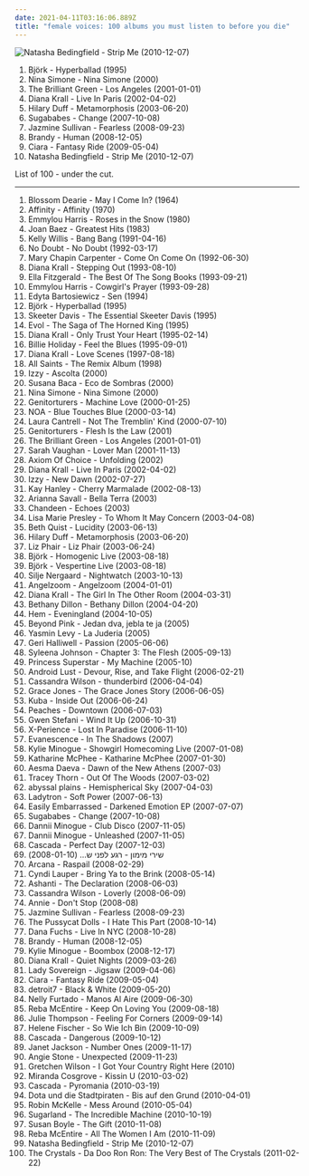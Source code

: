 ```yaml
---
date: 2021-04-11T03:16:06.889Z
title: "female voices: 100 albums you must listen to before you die"
---
```

![Natasha Bedingfield - Strip Me (2010-12-07)](https://img.discogs.com/vcMTA-tZUSQQWzVbAY4djKbccmM=/fit-in/600x599/filters:strip_icc():format(jpeg):mode_rgb():quality(90)/discogs-images/R-4955170-1380575388-8092.jpeg.jpg "Natasha Bedingfield - Strip Me (2010-12-07)")
<ol class="albums">
<li data-cover="https://via.placeholder.com/450" data-tags="female voices, singles i own, flap" role="button">Björk - Hyperballad (1995)</li>
<li data-cover="https://via.placeholder.com/450" data-tags="jazz" role="button">Nina Simone - Nina Simone (2000)</li>
<li data-cover="https://img.discogs.com/IABi9vpnFSXyzPTfvnE-rDYVdxA=/fit-in/500x496/filters:strip_icc():format(jpeg):mode_rgb():quality(90)/discogs-images/R-3067838-1314197681.jpeg.jpg" data-tags="japanese, female vocalists, female voices, the brilliant green" role="button">The Brilliant Green - Los Angeles (2001-01-01)</li>
<li data-cover="http://coverartarchive.org/release/863d6f97-4c29-46ad-ac35-03c6aaf8a6cd/17753189978-500.jpg" data-tags="jazz, female vocalists" role="button">Diana Krall - Live In Paris (2002-04-02)</li>
<li data-cover="http://coverartarchive.org/release/70871304-126b-4d9f-bca9-b53df88cddd0/17192534136-500.jpg" data-tags="pop, pop rock, hilary duff" role="button">Hilary Duff - Metamorphosis (2003-06-20)</li>
<li data-cover="http://coverartarchive.org/release/3bc43105-9f72-4fe8-8eb8-ff089c0fc8af/21663830337-500.jpg" data-tags="pop" role="button">Sugababes - Change (2007-10-08)</li>
<li data-cover="http://coverartarchive.org/release/3192c4f0-6099-4aa2-8008-09da81da0467/22600473176-500.jpg" data-tags="rnb, soul, female vocalists" role="button">Jazmine Sullivan - Fearless (2008-09-23)</li>
<li data-cover="http://coverartarchive.org/release/7aaca13f-8efc-4f76-955e-00fd84682e55/27713723385-500.jpg" data-tags="brandy, human" role="button">Brandy - Human (2008-12-05)</li>
<li data-cover="https://img.discogs.com/xpsV-FJiu1Xfi4u7UaoH71Dyo48=/fit-in/500x500/filters:strip_icc():format(jpeg):mode_rgb():quality(90)/discogs-images/R-1991918-1257232013.jpeg.jpg" data-tags="female vocalists, pop, ciara" role="button">Ciara - Fantasy Ride (2009-05-04)</li>
<li data-cover="https://img.discogs.com/vcMTA-tZUSQQWzVbAY4djKbccmM=/fit-in/600x599/filters:strip_icc():format(jpeg):mode_rgb():quality(90)/discogs-images/R-4955170-1380575388-8092.jpeg.jpg" data-tags="pop, female vocalists" role="button">Natasha Bedingfield - Strip Me (2010-12-07)</li>
</ol>
List of 100 - under the cut.
<!-- more -->

_________________

<ol class="albums">
<li data-cover="http://coverartarchive.org/release/5856913b-e099-46a0-9631-8bb521eeb0ac/4600120465-500.jpg" data-tags="jazz vocal, jazz female vocalists" role="button">
Blossom Dearie - May I Come In? (1964)
</li>
<li data-cover="https://img.discogs.com/3VToYXeNDH79WPSd2kxk02PjsV4=/fit-in/600x603/filters:strip_icc():format(jpeg):mode_rgb():quality(90)/discogs-images/R-646534-1584302534-9254.jpeg.jpg" data-tags="rock, 70s" role="button">
Affinity - Affinity (1970)
</li>
<li data-cover="http://coverartarchive.org/release/88004f16-f3dc-4b1c-8743-f3e333dfa64e/4398575297-500.jpg" data-tags="country" role="button">
Emmylou Harris - Roses in the Snow (1980)
</li>
<li data-cover="http://coverartarchive.org/release/7abbca6d-7817-484d-b332-a604961982da/7369829701-500.jpg" data-tags="folk" role="button">
Joan Baez - Greatest Hits (1983)
</li>
<li data-cover="http://coverartarchive.org/release/5c3bc9b6-d0b1-4772-bbff-59bb67177a8d/16618220950-500.jpg" data-tags="country and western" role="button">
Kelly Willis - Bang Bang (1991-04-16)
</li>
<li data-cover="http://coverartarchive.org/release/25eb2735-82dc-4503-bd33-82fbe8c4722f/3167361145-500.jpg" data-tags="ska, ska punk" role="button">
No Doubt - No Doubt (1992-03-17)
</li>
<li data-cover="http://coverartarchive.org/release/bc3092e3-d095-4fcb-85a9-89cbef7c3c74/15352415252-500.jpg" data-tags="country" role="button">
Mary Chapin Carpenter - Come On Come On (1992-06-30)
</li>
<li data-cover="https://img.discogs.com/W8gfxY0HPaZF8Jap_pYyVwLxCHY=/fit-in/600x600/filters:strip_icc():format(jpeg):mode_rgb():quality(90)/discogs-images/R-4539769-1367785350-1871.jpeg.jpg" data-tags="jazz" role="button">
Diana Krall - Stepping Out (1993-08-10)
</li>
<li data-cover="http://coverartarchive.org/release/e45add67-2c0a-4e93-b729-8a3bfc8cfd8b/24475200257-500.jpg" data-tags="jazz, female vocalists" role="button">
Ella Fitzgerald - The Best Of The Song Books (1993-09-21)
</li>
<li data-cover="https://img.discogs.com/fyoDS43t0DpEHgGYOWdvXjj5NTU=/fit-in/551x551/filters:strip_icc():format(jpeg):mode_rgb():quality(90)/discogs-images/R-3781371-1344171603-5524.jpeg.jpg" data-tags="folk" role="button">
Emmylou Harris - Cowgirl's Prayer (1993-09-28)
</li>
<li data-cover="https://img.discogs.com/WlmK366nWzaikCSrtbbNmYzpHBw=/fit-in/600x600/filters:strip_icc():format(jpeg):mode_rgb():quality(90)/discogs-images/R-989220-1509823212-1559.jpeg.jpg" data-tags="rock, pop" role="button">
Edyta Bartosiewicz - Sen (1994)
</li>
<li data-cover="https://via.placeholder.com/450" data-tags="female voices, singles i own, flap" role="button">
Björk - Hyperballad (1995)
</li>
<li data-cover="http://coverartarchive.org/release/052f365f-beb2-4794-90e0-f272c266e973/18446288488-500.jpg" data-tags="country, skeeter davis" role="button">
Skeeter Davis - The Essential Skeeter Davis (1995)
</li>
<li data-cover="https://img.discogs.com/kH3Pt046FQchxbF99t6LfhsyCAg=/fit-in/366x549/filters:strip_icc():format(jpeg):mode_rgb():quality(90)/discogs-images/R-3435704-1330331355.jpeg.jpg" data-tags="black metal, atmospheric black metal, medieval black metal" role="button">
Evol - The Saga of The Horned King (1995)
</li>
<li data-cover="https://via.placeholder.com/450" data-tags="jazz" role="button">
Diana Krall - Only Trust Your Heart (1995-02-14)
</li>
<li data-cover="http://coverartarchive.org/release/aa138869-bab2-4370-adff-225e36877fb0/1014799472-500.jpg" data-tags="jazz, blues" role="button">
Billie Holiday - Feel the Blues (1995-09-01)
</li>
<li data-cover="http://coverartarchive.org/release/5aa60649-aa8a-4246-8952-b20fec5b64e2/4640182783-500.jpg" data-tags="jazz" role="button">
Diana Krall - Love Scenes (1997-08-18)
</li>
<li data-cover="http://coverartarchive.org/release/03546bfc-3a7f-47a7-86ec-e4d44d5d64c2/5263609419-500.jpg" data-tags="pop, soul, female voices, girlgroup, the remix album" role="button">
All Saints - The Remix Album (1998)
</li>
<li data-cover="https://via.placeholder.com/450" data-tags="female vocalists, classical" role="button">
Izzy - Ascolta (2000)
</li>
<li data-cover="http://coverartarchive.org/release/09d118ba-07e8-4ee2-8c05-c12709550a43/28520809229-500.jpg" data-tags="latin" role="button">
Susana Baca - Eco de Sombras (2000)
</li>
<li data-cover="https://via.placeholder.com/450" data-tags="jazz" role="button">
Nina Simone - Nina Simone (2000)
</li>
<li data-cover="http://coverartarchive.org/release/1ce97749-e22c-4b08-a1ba-148008ac462e/13960344192-500.jpg" data-tags="industrial" role="button">
Genitorturers - Machine Love (2000-01-25)
</li>
<li data-cover="https://via.placeholder.com/450" data-tags="israeli" role="button">
NOA - Blue Touches Blue (2000-03-14)
</li>
<li data-cover="http://coverartarchive.org/release/bdabd70c-49df-4d67-9eae-3c4cb898f9e6/6193239149-500.jpg" data-tags="country" role="button">
Laura Cantrell - Not The Tremblin' Kind (2000-07-10)
</li>
<li data-cover="http://coverartarchive.org/release/bfa96adb-9497-4161-b1ad-a1dcb992d2eb/7532869572-500.jpg" data-tags="female vocalists" role="button">
Genitorturers - Flesh Is the Law (2001)
</li>
<li data-cover="https://img.discogs.com/IABi9vpnFSXyzPTfvnE-rDYVdxA=/fit-in/500x496/filters:strip_icc():format(jpeg):mode_rgb():quality(90)/discogs-images/R-3067838-1314197681.jpeg.jpg" data-tags="japanese, female vocalists, female voices, the brilliant green" role="button">
The Brilliant Green - Los Angeles (2001-01-01)
</li>
<li data-cover="https://via.placeholder.com/450" data-tags="jazz" role="button">
Sarah Vaughan - Lover Man (2001-11-13)
</li>
<li data-cover="http://coverartarchive.org/release/af2c04f4-876a-4f65-ab44-01495eb2b154/3136908745-500.jpg" data-tags="persian" role="button">
Axiom Of Choice - Unfolding (2002)
</li>
<li data-cover="http://coverartarchive.org/release/863d6f97-4c29-46ad-ac35-03c6aaf8a6cd/17753189978-500.jpg" data-tags="jazz, female vocalists" role="button">
Diana Krall - Live In Paris (2002-04-02)
</li>
<li data-cover="https://via.placeholder.com/450" data-tags="female vocalists" role="button">
Izzy - New Dawn (2002-07-27)
</li>
<li data-cover="https://via.placeholder.com/450" data-tags="indie, alternative rock, female vocalists, american, female voices, chicks that rock" role="button">
Kay Hanley - Cherry Marmalade (2002-08-13)
</li>
<li data-cover="https://img.discogs.com/EHa9yJNAYN0M7xrpvuqI8o_N-VI=/fit-in/600x539/filters:strip_icc():format(jpeg):mode_rgb():quality(90)/discogs-images/R-7994054-1570555281-9483.jpeg.jpg" data-tags="baroque, female voices, alia vox" role="button">
Arianna Savall - Bella Terra (2003)
</li>
<li data-cover="http://coverartarchive.org/release/c80f32b8-7bc5-47a0-8d8f-c6782ee843e7/1784905168-500.jpg" data-tags="darkwave, melancholy, ethereal, female voices" role="button">
Chandeen - Echoes (2003)
</li>
<li data-cover="https://img.discogs.com/-jHRX-eJPGTA2oR-7Q3kBIJfRvI=/fit-in/600x600/filters:strip_icc():format(jpeg):mode_rgb():quality(90)/discogs-images/R-929781-1179521048.jpeg.jpg" data-tags="female, pop, rock, female vocalists, female vocals, female vocalist, female artists, female voices, gotanygoodmusic, rex ferric faves, girly power, 00s albums, albums in my cd rack" role="button">
Lisa Marie Presley - To Whom It May Concern (2003-04-08)
</li>
<li data-cover="http://coverartarchive.org/release/344c8b8f-b04f-4927-a27a-708f601d2638/2108632718-500.jpg" data-tags="acoustic, female vocalist, female voices, native america, beth quist" role="button">
Beth Quist - Lucidity (2003-06-13)
</li>
<li data-cover="http://coverartarchive.org/release/70871304-126b-4d9f-bca9-b53df88cddd0/17192534136-500.jpg" data-tags="pop, pop rock, hilary duff" role="button">
Hilary Duff - Metamorphosis (2003-06-20)
</li>
<li data-cover="https://img.discogs.com/LWJ-AKum2NOXPYjc0WBwPF-S9GM=/fit-in/300x300/filters:strip_icc():format(jpeg):mode_rgb():quality(90)/discogs-images/R-1966844-1330288157.jpeg.jpg" data-tags="rock" role="button">
Liz Phair - Liz Phair (2003-06-24)
</li>
<li data-cover="https://img.discogs.com/aiGtfbrmX10NazhTRVrB3Y0fvOo=/fit-in/600x600/filters:strip_icc():format(jpeg):mode_rgb():quality(90)/discogs-images/R-813694-1161458280.jpeg.jpg" data-tags="electronic, alternative, female vocalists, bjork" role="button">
Björk - Homogenic Live (2003-08-18)
</li>
<li data-cover="https://img.discogs.com/yH8PMHWhHsataxjsjL7zSzz6z4Y=/fit-in/600x600/filters:strip_icc():format(jpeg):mode_rgb():quality(90)/discogs-images/R-7716675-1460551191-7924.jpeg.jpg" data-tags="female vocalists" role="button">
Björk - Vespertine Live (2003-08-18)
</li>
<li data-cover="http://coverartarchive.org/release/7f68589b-e5d5-46f8-bcab-81cc08b48ce7/26952080937-500.jpg" data-tags="jazz vocal, female vocalists, jazz" role="button">
Silje Nergaard - Nightwatch (2003-10-13)
</li>
<li data-cover="http://coverartarchive.org/release/58f47cac-c702-4018-ba4a-7cf3a40941a2/2610903396-500.jpg" data-tags="ambient, ethereal, darkwave, female vocalists" role="button">
Angelzoom - Angelzoom (2004-01-01)
</li>
<li data-cover="https://via.placeholder.com/450" data-tags="jazz" role="button">
Diana Krall - The Girl In The Other Room (2004-03-31)
</li>
<li data-cover="https://img.discogs.com/e912qrOd4otrTGXFzAlyA8eDNc8=/fit-in/499x500/filters:strip_icc():format(jpeg):mode_rgb():quality(90)/discogs-images/R-2926815-1307657118.jpeg.jpg" data-tags="worship" role="button">
Bethany Dillon - Bethany Dillon (2004-04-20)
</li>
<li data-cover="http://coverartarchive.org/release/b2355813-710a-49cb-8f00-cb157758a019/15697759311-500.jpg" data-tags="folk, americana" role="button">
Hem - Eveningland (2004-10-05)
</li>
<li data-cover="http://coverartarchive.org/release/9ae7371b-7e86-4fae-8bd6-7ec27894ade4/2598475240-500.jpg" data-tags="female, hardcore, female vocalists, crust, female vocals, female vocalist, riot grrrl, female voices, hardcore punk, punk hardcore, crustcore, riot girl, crust and roll, butra pjeva, punk underground full tracks, hardcore punk underground full tracks, hardcore underground full tracks" role="button">
Beyond Pink - Jedan dva, jebla te ja (2005)
</li>
<li data-cover="https://via.placeholder.com/450" data-tags="sephardic, yasmin levy" role="button">
Yasmin Levy - La Juderia (2005)
</li>
<li data-cover="http://coverartarchive.org/release/e342874c-5ea9-4118-add3-cc4947d15cb7/27138458346-500.jpg" data-tags="pop" role="button">
Geri Halliwell - Passion (2005-06-06)
</li>
<li data-cover="http://coverartarchive.org/release/ce263e4d-36f8-4fe8-862a-30019fb573fd/13666614064-500.jpg" data-tags="rnb" role="button">
Syleena Johnson - Chapter 3: The Flesh (2005-09-13)
</li>
<li data-cover="https://img.discogs.com/Yg1fAgvT0Eplet5ZxocxyO2rDYc=/fit-in/599x591/filters:strip_icc():format(jpeg):mode_rgb():quality(90)/discogs-images/R-504820-1190556169.jpeg.jpg" data-tags="electro" role="button">
Princess Superstar - My Machine (2005-10)
</li>
<li data-cover="https://img.discogs.com/giNZH8F_a4Lq_kp-oI4fXVZdqhQ=/fit-in/600x517/filters:strip_icc():format(jpeg):mode_rgb():quality(90)/discogs-images/R-659495-1171225004.jpeg.jpg" data-tags="industrial" role="button">
Android Lust - Devour, Rise, and Take Flight (2006-02-21)
</li>
<li data-cover="http://coverartarchive.org/release/5e4299ab-59b0-4eba-b110-56138bada793/7340888848-500.jpg" data-tags="jazz vocal, jazz, soul, female vocalists" role="button">
Cassandra Wilson - thunderbird (2006-04-04)
</li>
<li data-cover="https://via.placeholder.com/450" data-tags="grace jones" role="button">
Grace Jones - The Grace Jones Story (2006-06-05)
</li>
<li data-cover="http://coverartarchive.org/release/552aedd6-05e7-46a4-bdac-ebf06be94d06/2698016881-500.jpg" data-tags="chillout, downtempo, ambient, psychill" role="button">
Kuba - Inside Out (2006-06-24)
</li>
<li data-cover="http://coverartarchive.org/release/2cb5e8fd-13d7-40db-8998-e1a4d206d5c4/14670899495-500.jpg" data-tags="pop, female voices" role="button">
Peaches - Downtown (2006-07-03)
</li>
<li data-cover="https://img.discogs.com/FRchm-ua0ulSBfFiF9xPb-ssIHY=/fit-in/600x603/filters:strip_icc():format(jpeg):mode_rgb():quality(90)/discogs-images/R-866191-1491226575-8701.jpeg.jpg" data-tags="pop, female vocal, gwen stefani" role="button">
Gwen Stefani - Wind It Up (2006-10-31)
</li>
<li data-cover="http://coverartarchive.org/release/9ad5a85b-f3c9-4cef-92fa-04318c1a2e7c/20096631190-500.jpg" data-tags="electronic, pop, female vocalists, synthpop, female voices, frauen und technik, soprano, x-perience, seligalex" role="button">
X-Perience - Lost In Paradise (2006-11-10)
</li>
<li data-cover="http://coverartarchive.org/release/928062a1-5cd9-4c6a-b320-3935dc67d684/23270456321-500.jpg" data-tags="symphonic metal" role="button">
Evanescence - In The Shadows (2007)
</li>
<li data-cover="https://via.placeholder.com/450" data-tags="live" role="button">
Kylie Minogue - Showgirl Homecoming Live (2007-01-08)
</li>
<li data-cover="https://img.discogs.com/mHCZ-tldeceJvMGxFU-dJXPobwQ=/fit-in/500x500/filters:strip_icc():format(jpeg):mode_rgb():quality(90)/discogs-images/R-921512-1173044217.jpeg.jpg" data-tags="pop" role="button">
Katharine McPhee - Katharine McPhee (2007-01-30)
</li>
<li data-cover="http://coverartarchive.org/release/2e1f7c67-6e9a-480a-85e1-f4e83179048c/928314014-500.jpg" data-tags="symphonic metal" role="button">
Aesma Daeva - Dawn of the New Athens (2007-03)
</li>
<li data-cover="https://img.discogs.com/f7__Lk0Pzcc6oc5LPnxSwsCu9nE=/fit-in/600x596/filters:strip_icc():format(jpeg):mode_rgb():quality(90)/discogs-images/R-912093-1248848106.jpeg.jpg" data-tags="electropop, female vocalist, electronic" role="button">
Tracey Thorn - Out Of The Woods (2007-03-02)
</li>
<li data-cover="https://via.placeholder.com/450" data-tags="chillout, electronica, chill, ambient, idm, psychill, female vocals, drum'n'bass, spacy, female voices, chillin, bassline, new world, free albums, new electronica, easy living, electro datapunk, magix44studio, chaotisch holistisch, ai-music, sphaerische sounds" role="button">
abyssal plains - Hemispherical Sky (2007-04-03)
</li>
<li data-cover="https://via.placeholder.com/450" data-tags="selection rock" role="button">
Ladytron - Soft Power (2007-06-13)
</li>
<li data-cover="https://img.discogs.com/FRrP4ikCzLGRABreXzxnSH62F-o=/fit-in/500x500/filters:strip_icc():format(jpeg):mode_rgb():quality(90)/discogs-images/R-1011884-1183969593.jpeg.jpg" data-tags="sphaerische sounds" role="button">
Easily Embarrassed - Darkened Emotion EP (2007-07-07)
</li>
<li data-cover="http://coverartarchive.org/release/3bc43105-9f72-4fe8-8eb8-ff089c0fc8af/21663830337-500.jpg" data-tags="pop" role="button">
Sugababes - Change (2007-10-08)
</li>
<li data-cover="http://coverartarchive.org/release/39453157-9cbf-42eb-bede-78f92810e88c/17193647005-500.jpg" data-tags="dance, pop, club" role="button">
Dannii Minogue - Club Disco (2007-11-05)
</li>
<li data-cover="http://coverartarchive.org/release/a791c85e-d48b-4fb5-852a-1263f2c88fc0/3904048975-500.jpg" data-tags="pop, dance" role="button">
Dannii Minogue - Unleashed (2007-11-05)
</li>
<li data-cover="http://coverartarchive.org/release/01384d33-152d-4d93-92db-c3d28bebc553/8366882984-500.jpg" data-tags="dance" role="button">
Cascada - Perfect Day (2007-12-03)
</li>
<li data-cover="https://via.placeholder.com/450" data-tags="israel, shiri maimon" role="button">
שירי מימון - רגע לפני ש... (2008-01-10)
</li>
<li data-cover="http://coverartarchive.org/release/bd609443-4c31-48fd-b1fe-8285eb8530d5/4860307885-500.jpg" data-tags="darkwave, neoclassical" role="button">
Arcana - Raspail (2008-02-29)
</li>
<li data-cover="http://coverartarchive.org/release/9a948702-8699-4604-86d8-5334f4f94c75/15067177460-500.jpg" data-tags="dance, pop" role="button">
Cyndi Lauper - Bring Ya to the Brink (2008-05-14)
</li>
<li data-cover="http://coverartarchive.org/release/722364bd-1c06-468d-97f9-c3edfdfe548f/7448961329-500.jpg" data-tags="ashanti, rnb" role="button">
Ashanti - The Declaration (2008-06-03)
</li>
<li data-cover="http://coverartarchive.org/release/0628cfc8-49ae-3b9b-bfa6-c43036e1afae/10118263485-500.jpg" data-tags="jazz" role="button">
Cassandra Wilson - Loverly (2008-06-09)
</li>
<li data-cover="https://img.discogs.com/rQ_mlsrUfs2sjJCo7bZDXUDcjeA=/fit-in/200x200/filters:strip_icc():format(jpeg):mode_rgb():quality(90)/discogs-images/R-1773198-1264529090.jpeg.jpg" data-tags="electropop, pop" role="button">
Annie - Don't Stop (2008-08)
</li>
<li data-cover="http://coverartarchive.org/release/3192c4f0-6099-4aa2-8008-09da81da0467/22600473176-500.jpg" data-tags="rnb, soul, female vocalists" role="button">
Jazmine Sullivan - Fearless (2008-09-23)
</li>
<li data-cover="http://coverartarchive.org/release/8b8c26f4-0711-4f82-b2be-ba48ad11dc2a/17295951421-500.jpg" data-tags="electronic, pop, female voices, kot" role="button">
The Pussycat Dolls - I Hate This Part (2008-10-14)
</li>
<li data-cover="http://coverartarchive.org/release/8f775ba6-6d93-4ca7-ace7-d4c693202170/18019652910-500.jpg" data-tags="soundtrack, indie, rock, singer-songwriter, blues, female vocals, female artists, female voices, janis joplin, across the universe, gramusels favourites, gramusels bluesrock, dana fuchs, d fuchs" role="button">
Dana Fuchs - Live In NYC (2008-10-28)
</li>
<li data-cover="http://coverartarchive.org/release/7aaca13f-8efc-4f76-955e-00fd84682e55/27713723385-500.jpg" data-tags="brandy, human" role="button">
Brandy - Human (2008-12-05)
</li>
<li data-cover="http://coverartarchive.org/release/def67e7b-2b6c-4d5d-845f-6a6ae8c816cf/7479472724-500.jpg" data-tags="remix, pop" role="button">
Kylie Minogue - Boombox (2008-12-17)
</li>
<li data-cover="http://coverartarchive.org/release/07805f0f-4e6d-329a-8fd5-aba6d3308356/9467972052-500.jpg" data-tags="jazz, female vocalists" role="button">
Diana Krall - Quiet Nights (2009-03-26)
</li>
<li data-cover="https://img.discogs.com/hr7mBEAV5REhgnJVgp1_iodL6mc=/fit-in/600x602/filters:strip_icc():format(jpeg):mode_rgb():quality(90)/discogs-images/R-1727158-1489626590-4704.jpeg.jpg" data-tags="grime" role="button">
Lady Sovereign - Jigsaw (2009-04-06)
</li>
<li data-cover="https://img.discogs.com/xpsV-FJiu1Xfi4u7UaoH71Dyo48=/fit-in/500x500/filters:strip_icc():format(jpeg):mode_rgb():quality(90)/discogs-images/R-1991918-1257232013.jpeg.jpg" data-tags="female vocalists, pop, ciara" role="button">
Ciara - Fantasy Ride (2009-05-04)
</li>
<li data-cover="http://coverartarchive.org/release/e4a3c5c8-9d5b-4b2b-b5e8-014bffc4dbef/1019564609-500.jpg" data-tags="pop, female voices" role="button">
detroit7 - Black & White (2009-05-20)
</li>
<li data-cover="http://coverartarchive.org/release/9d1ca428-efc0-46cd-9b11-7fa8613838f0/10249469258-500.jpg" data-tags="espanol, furtado" role="button">
Nelly Furtado - Manos Al Aire (2009-06-30)
</li>
<li data-cover="http://coverartarchive.org/release/7765023e-2807-4ab3-bc73-ca4bc0a36358/8990784660-500.jpg" data-tags="country" role="button">
Reba McEntire - Keep On Loving You (2009-08-18)
</li>
<li data-cover="http://coverartarchive.org/release/a3354398-5eb8-464c-a174-3b6d6e51dce1/2362331919-500.jpg" data-tags="vocal trance, female vocal trance" role="button">
Julie Thompson - Feeling For Corners (2009-09-14)
</li>
<li data-cover="http://coverartarchive.org/release/21ad7606-c2a6-43a0-bc97-2539a9750fca/2411846344-500.jpg" data-tags="helene fischer" role="button">
Helene Fischer - So Wie Ich Bin (2009-10-09)
</li>
<li data-cover="http://coverartarchive.org/release/3aea9563-921d-442b-b26a-6ddbee1c8e7b/25901278837-500.jpg" data-tags="electronic, pop, female voices" role="button">
Cascada - Dangerous (2009-10-12)
</li>
<li data-cover="https://img.discogs.com/D1oYsq-twfGrd2sr59bldPx2NGg=/fit-in/600x600/filters:strip_icc():format(jpeg):mode_rgb():quality(90)/discogs-images/R-2414406-1611486676-2565.jpeg.jpg" data-tags="pop" role="button">
Janet Jackson - Number Ones (2009-11-17)
</li>
<li data-cover="http://coverartarchive.org/release/8fbd3c63-c8b8-4976-8e57-d17410a8bf8c/24891718269-500.jpg" data-tags="rnb" role="button">
Angie Stone - Unexpected (2009-11-23)
</li>
<li data-cover="http://coverartarchive.org/release/f9e3ef41-2a05-42a1-8ffa-3c136265e33d/6139159491-500.jpg" data-tags="country" role="button">
Gretchen Wilson - I Got Your Country Right Here (2010)
</li>
<li data-cover="https://img.discogs.com/N-E2sT2RtRNKXZtVMnBLcq3kDZE=/fit-in/550x550/filters:strip_icc():format(jpeg):mode_rgb():quality(90)/discogs-images/R-2956729-1328063131.jpeg.jpg" data-tags="pop, nickelodeon" role="button">
Miranda Cosgrove - Kissin U (2010-03-02)
</li>
<li data-cover="https://img.discogs.com/0uXhqGS4MonUKb0f5NF6MNQnBX8=/fit-in/300x300/filters:strip_icc():format(jpeg):mode_rgb():quality(90)/discogs-images/R-863802-1166742243.jpeg.jpg" data-tags="electronic, pop" role="button">
Cascada - Pyromania (2010-03-19)
</li>
<li data-cover="https://img.discogs.com/uckogPE9fvq75RkU-_4_rjdrAVc=/fit-in/600x528/filters:strip_icc():format(jpeg):mode_rgb():quality(90)/discogs-images/R-2427564-1452873241-2767.jpeg.jpg" data-tags="indie, jazz, bossa nova, female vocalists, singer-songwriter, singersongwriter, acoustic, deutsch, german, berlin, female vocalist, liedermacher, female voices" role="button">
Dota und die Stadtpiraten - Bis auf den Grund (2010-04-01)
</li>
<li data-cover="http://coverartarchive.org/release/7ff12938-4b9d-4bc8-a506-d82634cfdf66/2081827890-500.jpg" data-tags="vocal, jazz vocal, easy listening, vocal jazz, lounge, mellow, smooth, smooth jazz, jazzy, female vocal, female voices, r kelle" role="button">
Robin McKelle - Mess Around (2010-05-04)
</li>
<li data-cover="http://coverartarchive.org/release/57877bb1-4a05-448b-a37e-41649ea99e35/10798226561-500.jpg" data-tags="country" role="button">
Sugarland - The Incredible Machine (2010-10-19)
</li>
<li data-cover="http://coverartarchive.org/release/d05b10e8-acf3-3cb5-9f67-aaa64cd63142/26591029015-500.jpg" data-tags="susan boyle" role="button">
Susan Boyle - The Gift (2010-11-08)
</li>
<li data-cover="http://coverartarchive.org/release/b35d6ac2-c78c-4dfc-aac6-65d08bedd438/10151892703-500.jpg" data-tags="country" role="button">
Reba McEntire - All The Women I Am (2010-11-09)
</li>
<li data-cover="https://img.discogs.com/vcMTA-tZUSQQWzVbAY4djKbccmM=/fit-in/600x599/filters:strip_icc():format(jpeg):mode_rgb():quality(90)/discogs-images/R-4955170-1380575388-8092.jpeg.jpg" data-tags="pop, female vocalists" role="button">
Natasha Bedingfield - Strip Me (2010-12-07)
</li>
<li data-cover="http://coverartarchive.org/release/c5f6df4b-ae7f-4ef4-8e30-bc5d66dcd495/7229454847-500.jpg" data-tags="60s" role="button">
The Crystals - Da Doo Ron Ron: The Very Best of The Crystals (2011-02-22)
</li>
</ol>